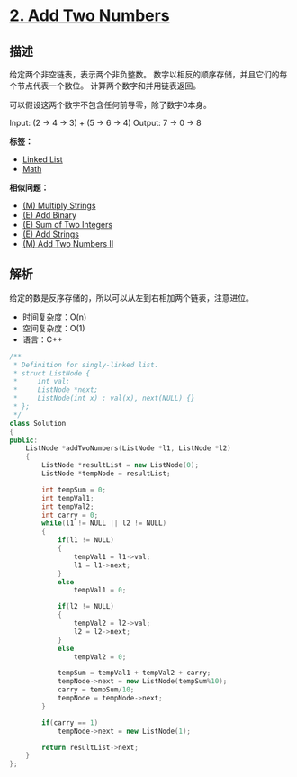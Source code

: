 # [2. Add Two Numbers](https://leetcode.com/problems/add-two-numbers/#/description)

## 描述

给定两个非空链表，表示两个非负整数。 数字以相反的顺序存储，并且它们的每个节点代表一个数位。 计算两个数字和并用链表返回。

可以假设这两个数字不包含任何前导零，除了数字0本身。

Input: (2 -> 4 -> 3) + (5 -> 6 -> 4)
Output: 7 -> 0 -> 8

**标签：**
* [Linked List](https://leetcode.com/tag/linked-list/)
* [Math](https://leetcode.com/tag/math/)

**相似问题：**

* [(M) Multiply Strings](https://leetcode.com/problems/multiply-strings/)
* [(E) Add Binary](https://leetcode.com/problems/add-binary/)
* [(E) Sum of Two Integers](https://leetcode.com/problems/sum-of-two-integers/)
* [(E) Add Strings](https://leetcode.com/problems/add-strings/)
* [(M) Add Two Numbers II](https://leetcode.com/problems/add-two-numbers-ii/)

## 解析

给定的数是反序存储的，所以可以从左到右相加两个链表，注意进位。

* 时间复杂度：O(n) 
* 空间复杂度：O(1)
* 语言：C++

```C++
/**
 * Definition for singly-linked list.
 * struct ListNode {
 *     int val;
 *     ListNode *next;
 *     ListNode(int x) : val(x), next(NULL) {}
 * };
 */
class Solution 
{
public:
    ListNode *addTwoNumbers(ListNode *l1, ListNode *l2) 
    {
        ListNode *resultList = new ListNode(0);
        ListNode *tempNode = resultList;

        int tempSum = 0;
        int tempVal1;
        int tempVal2;
        int carry = 0;
        while(l1 != NULL || l2 != NULL)
        {
            if(l1 != NULL)
            {
                tempVal1 = l1->val;
                l1 = l1->next;
            }
            else
                tempVal1 = 0;

            if(l2 != NULL)
            {
                tempVal2 = l2->val;
                l2 = l2->next;
            }
            else
                tempVal2 = 0;

            tempSum = tempVal1 + tempVal2 + carry;
            tempNode->next = new ListNode(tempSum%10);
            carry = tempSum/10;
            tempNode = tempNode->next;
        }

        if(carry == 1)
            tempNode->next = new ListNode(1);

        return resultList->next;
    }
};
```
